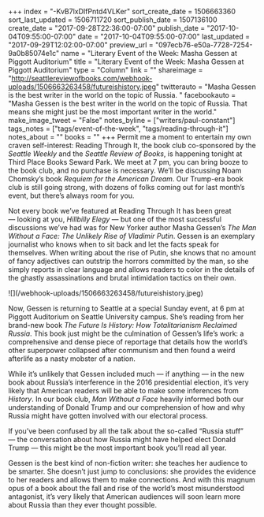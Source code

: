 +++
index = "-KvB7lxDIfPntd4VLKer"
sort_create_date = 1506663360
sort_last_updated = 1506711720
sort_publish_date = 1507136100
create_date = "2017-09-28T22:36:00-07:00"
publish_date = "2017-10-04T09:55:00-07:00"
date = "2017-10-04T09:55:00-07:00"
last_updated = "2017-09-29T12:02:00-07:00"
preview_url = "097ecb76-e50a-7728-7254-9a0b85074e1c"
name = "Literary Event of the Week: Masha Gessen at Piggott Auditorium"
title = "Literary Event of the Week: Masha Gessen at Piggott Auditorium"
type = "Column"
link = ""
shareimage = "http://seattlereviewofbooks.com/webhook-uploads/1506663263458/futureishistory.jpeg"
twitterauto = "Masha Gessen is the best writer in the world on the topic of Russia. "
facebookauto = "Masha Gessen is the best writer in the world on the topic of Russia. That means she might just be the most important writer in the world."
make_image_tweet = "False"
notes_byline = ["writers/paul-constant"]
tags_notes = ["tags/event-of-the-week", "tags/reading-through-it"]
notes_about = ""
books = ""
+++
Permit me a moment to entertain my own craven self-interest: Reading Through It, the book club co-sponsored by the *Seattle Weekly* and the *Seattle Review of Books*, is happening tonight at Third Place Books Seward Park. We meet at 7 pm, you can bring booze to the book club, and no purchase is necessary. We’ll be discussing Noam Chomsky’s book *Requiem for the American Dream*. Our Trump-era book club is still going strong, with dozens of folks coming out for last month’s event, but there’s always room for you.

Not every book we’ve featured at Reading Through It has been great — looking at you, *Hillbilly Elegy* — but one of the most successful discussions we’ve had was for New Yorker author Masha Gessen’s *The Man Without a Face: The Unlikely Rise of Vladimir Putin*. Gessen is an exemplary journalist who knows when to sit back and let the facts speak for themselves. When writing about the rise of Putin, she knows that no amount of fancy adjectives can outstrip the horrors committed by the man, so she simply reports in clear language and allows readers to color in the details of the ghastly assassinations and brutal intimidation tactics on their own.

<p class="image-left">![](/webhook-uploads/1506663263458/futureishistory.jpeg)</p>

Now, Gessen is returning to Seattle at a special Sunday event, at 6 pm at Piggott Auditorium on Seattle University campus. She’s reading from her brand-new book *The Future Is History: How Totalitarianism Reclaimed Russia*. This book just might be the culmination of Gessen’s life’s work: a comprehensive and dense piece of reportage that details how the world’s other superpower collapsed after communism and then found a weird afterlife as a nasty mobster of a nation.

While it’s unlikely that Gessen included much — if anything — in the new book about Russia’s interference in the 2016 presidential election, it’s very likely that American readers will be able to make some inferences from *History*. In our book club, *Man Without a Face* heavily informed both our understanding of Donald Trump and our comprehension of how and why Russia might have gotten involved with our electoral process. 

If you’ve been confused by all the talk about the so-called “Russia stuff” — the conversation about how Russia might have helped elect Donald Trump — this might be the most important book you’ll read all year.

Gessen is the best kind of non-fiction writer: she teaches her audience to be smarter. She doesn’t just jump to conclusions: she provides the evidence to her readers and allows them to make connections. And with this magnum opus of a book about the fall and rise of the world’s most misunderstood antagonist, it’s very likely that American audiences will soon learn more about Russia than they ever thought possible. 
